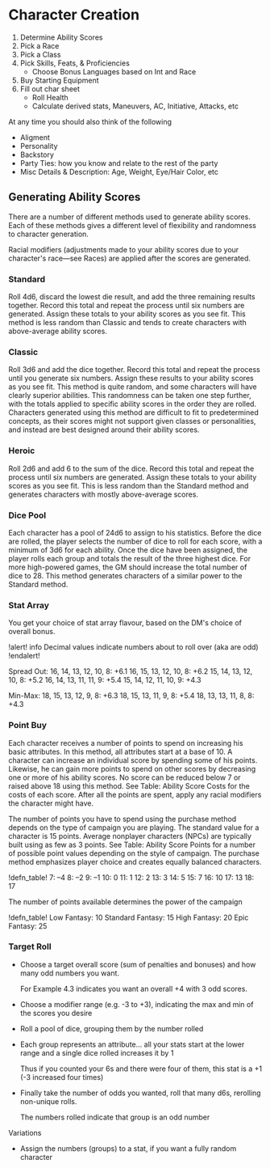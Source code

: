 # Character Creation

1. Determine Ability Scores
2. Pick a Race
3. Pick a Class
4. Pick Skills, Feats, & Proficiencies
    * Choose Bonus Languages based on Int and Race
5. Buy Starting Equipment
6. Fill out char sheet
    * Roll Health
    * Calculate derived stats, Maneuvers, AC, Initiative, Attacks, etc

At any time you should also think of the following

* Aligment
* Personality
* Backstory
* Party Ties: how you know and relate to the rest of the party
* Misc Details & Description: Age, Weight, Eye/Hair Color, etc








## Generating Ability Scores

There are a number of different methods used to generate ability scores. Each of these methods gives a different level of flexibility and randomness to character generation.

Racial modifiers (adjustments made to your ability scores due to your character's race—see Races) are applied after the scores are generated.


### Standard
Roll 4d6, discard the lowest die result, and add the three remaining results together. Record this total and repeat the process until six numbers are generated. Assign these totals to your ability scores as you see fit. This method is less random than Classic and tends to create characters with above-average ability scores.

### Classic
Roll 3d6 and add the dice together. Record this total and repeat the process until you generate six numbers. Assign these results to your ability scores as you see fit. This method is quite random, and some characters will have clearly superior abilities. This randomness can be taken one step further, with the totals applied to specific ability scores in the order they are rolled. Characters generated using this method are difficult to fit to predetermined concepts, as their scores might not support given classes or personalities, and instead are best designed around their ability scores.

### Heroic
Roll 2d6 and add 6 to the sum of the dice. Record this total and repeat the process until six numbers are generated. Assign these totals to your ability scores as you see fit. This is less random than the Standard method and generates characters with mostly above-average scores.

### Dice Pool
Each character has a pool of 24d6 to assign to his statistics. Before the dice are rolled, the player selects the number of dice to roll for each score, with a minimum of 3d6 for each ability. Once the dice have been assigned, the player rolls each group and totals the result of the three highest dice. For more high-powered games, the GM should increase the total number of dice to 28. This method generates characters of a similar power to the Standard method.

### Stat Array

You get your choice of stat array flavour, based on the DM's choice of overall bonus.

!alert! info
    Decimal values indicate numbers about to roll over (aka are odd)
!endalert!

Spread Out:
16, 14, 13, 12, 10, 8: +6.1
16, 15, 13, 12, 10, 8: +6.2
15, 14, 13, 12, 10, 8: +5.2
16, 14, 13, 11, 11, 9: +5.4
15, 14, 12, 11, 10, 9: +4.3


Min-Max:
18, 15, 13, 12, 9, 8: +6.3
18, 15, 13, 11, 9, 8: +5.4
18, 13, 13, 11, 8, 8: +4.3


### Point Buy

Each character receives a number of points to spend on increasing his basic attributes. In this method, all attributes start at a base of 10. A character can increase an individual score by spending some of his points. Likewise, he can gain more points to spend on other scores by decreasing one or more of his ability scores. No score can be reduced below 7 or raised above 18 using this method. See Table: Ability Score Costs for the costs of each score. After all the points are spent, apply any racial modifiers the character might have.

The number of points you have to spend using the purchase method depends on the type of campaign you are playing. The standard value for a character is 15 points. Average nonplayer characters (NPCs) are typically built using as few as 3 points. See Table: Ability Score Points for a number of possible point values depending on the style of campaign. The purchase method emphasizes player choice and creates equally balanced characters.

!defn_table!
7:   –4
8:   –2
9:   –1
10:  0
11:  1
12:  2
13:  3
14:  5
15:  7
16:  10
17:  13
18:  17

The number of points available determines the power of the campaign

!defn_table!
Low Fantasy:      10
Standard Fantasy: 15
High Fantasy:     20
Epic Fantasy:     25



### Target Roll

* Choose a target overall score (sum of penalties and bonuses) and how many odd numbers you want.

    For Example 4.3 indicates you want an overall +4 with 3 odd scores.

* Choose a modifier range (e.g. -3 to +3), indicating the max and min of the scores you desire

* Roll a pool of dice, grouping them by the number rolled

* Each group represents an attribute... all your stats start at the lower range and a single dice rolled increases it by 1

    Thus if you counted your 6s and there were four of them, this stat is a +1 (-3 increased four times)

* Finally take the number of odds you wanted, roll that many d6s, rerolling non-unique rolls.

    The numbers rolled indicate that group is an odd number

Variations

 * Assign the numbers (groups) to a stat, if you want a fully random character

